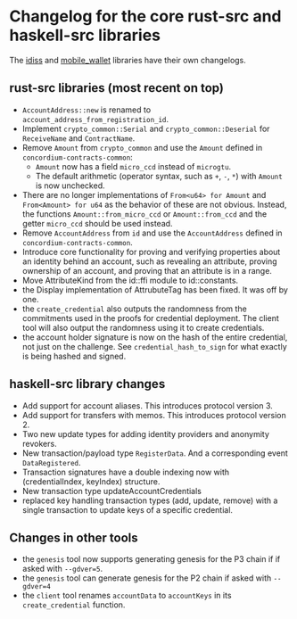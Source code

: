 # Changelog for the core rust-src and haskell-src libraries

The [idiss](./idiss) and [mobile_wallet](./mobile_wallet/) libraries have their
own changelogs.

## rust-src libraries (most recent on top)
   - `AccountAddress::new` is renamed to `account_address_from_registration_id`.
   - Implement `crypto_common::Serial` and `crypto_common::Deserial` for `ReceiveName` and `ContractName`.
   - Remove `Amount` from `crypto_common` and use the `Amount` defined in `concordium-contracts-common`:
     - `Amount` now has a field `micro_ccd` instead of `microgtu`.
     - The default arithmetic (operator syntax, such as `+`, `-`, `*`) with `Amount` is now unchecked.
   - There are no longer implementations of `From<u64> for Amount` and `From<Amount> for u64` as the behavior of these are not obvious.
     Instead, the functions `Amount::from_micro_ccd` or `Amount::from_ccd` and the getter `micro_ccd` should be used instead.
   - Remove `AccountAddress` from `id` and use the `AccountAddress` defined in `concordium-contracts-common`.
   - Introduce core functionality for proving and verifying properties about an identity behind an account, such as
     revealing an attribute, proving ownership of an account, and proving that an attribute is in a range.
   - Move AttributeKind from the id::ffi module to id::constants.
   - the Display implementation of AttrubuteTag has been fixed. It was off by one.
   - the `create_credential` also outputs the randomness from the commitments used 
     in the proofs for credential deployment. The client tool will also output the randomness 
     using it to create credentials. 
   - the account holder signature is now on the hash of the entire credential, not
     just on the challenge. See `credential_hash_to_sign` for what exactly is being
     hashed and signed.
   
## haskell-src library changes
   - Add support for account aliases. This introduces protocol version 3.
   - Add support for transfers with memos. This introduces protocol version 2.
   - Two new update types for adding identity providers and anonymity revokers.
   - New transaction/payload type `RegisterData`. And a corresponding event `DataRegistered`.
   - Transaction signatures have a double indexing now with (credentialIndex,
     keyIndex) structure.
   - New transaction type updateAccountCredentials
   - replaced key handling transaction types (add, update, remove) with a single
     transaction to update keys of a specific credential.

## Changes in other tools
   - the `genesis` tool now supports generating genesis for the P3 chain if
     if asked with `--gdver=5`.
   - the `genesis` tool can generate genesis for the P2 chain if asked with `--gdver=4`
   - the `client` tool renames `accountData` to `accountKeys` in its
     `create_credential` function.
